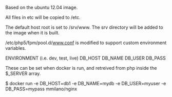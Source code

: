Based on the ubuntu 12.04 image.

All files in etc will be copied to /etc.

The default host root is set to /srv/www. The srv directory
will be added to the image when it is built.

/etc/php5/fpm/pool.d/www.conf is modified to support
custom environment variables.

ENVIRONMENT (i.e. dev, test, live)
DB_HOST
DB_NAME
DB_USER
DB_PASS

These can be set when docker is run, and retreived from php inside the $_SERVER array.

$ docker run -e DB_HOST=db1 -e DB_NAME=mydb -e DB_USER=myuser -e DB_PASS=mypass mmilano/nginx

